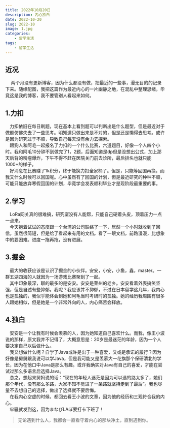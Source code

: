 ```yaml
---
title: 2022年10月20日
description: 内心独白
date: 2022-10-20
slug: 2022-10
image: 1.jpg
categories:
    - 留学生活
tags:
    - 留学生活
---
```

## 近况
&emsp; 两个月没有更新博客，因为什么都没有做，把最近的一些事，漫无目的的记录下来。随缘配图，我把这篇作为最近内心的一片幽静之地，在混乱中整理思绪，毕竟这是我的博客，我不要管别人看起来如何。

## 1.力扣
&emsp;力扣依旧在每日刷题，现在基本上看到题可以判断出是什么题型，但是最近对于做题仿佛失去了一些思考。明知道只做出来是不对的，但是还是懒得去思考。或许是因为研究过于不顺，导致自己每天没有余力去探索。  
&emsp;跟狗人和阿毛一起报名了力扣的一个什么比赛，六道题目，好像一个人四个小时。我和阿毛10分钟不到做完了1，2题，后面知道是dp但是没想出公式，加上那天后背的粉瘤爆炸，下午不得不赶在医院关门前去诊所，最后排名也就只能1000+的样子。  
&emsp;好消息在比赛赚了1k积分，终于能换力扣全家桶了。但是，只能等回国再换，而我又什么时候可以回国呢。心中虽然有了回国的计划，但是最近研究的种种不顺，可能只能放弃寒假回国的计划，毕竟学会发表顺利毕业才是现阶段最重要的事。
## 2.学习
&emsp;LoRa网关真的很难搞，研究室没有人能帮，只能自己硬着头皮，顶着压力一点一点来。  
&emsp;今天抱着试试的态度跟一个台湾的公司联络了一下，居然一个小时就收到了回信，虽然很简短，但是给了看起来有用的文档。看了一眼文档，前路漫漫，比想象中的要困难。进度一拖再拖，没有进展。
## 3.掘金
&emsp;最大的收获应该是认识了掘金的小伙伴。安安，小安，小鱼，鑫，master。一群五湖四海的人就因为一场游戏比赛聚到了一起。  
&emsp;其中印象最深，聊的最多的是安安。安安是莱州的老乡。安安看着外表搞笑坚强，但是自述有些抑郁。我呢？我应该并不抑郁，不过在日本留学这几年，我内心也是孤独的，我似乎能体会到她和阿毛当时考研时的孤独。她的经历我周围有很多人跟她相似，但是她是一个非常外向的人，内心痛苦会释放。  
## 4.独白
&emsp;安安是一个让我有时候会羡慕的人，因为她知道自己喜欢什么。而我，像王小波说的那样，原文我并不记得了，大概意思是：20岁是最迷茫的年龄，因为一个人要决定自己以后做什么。  
&emsp;我又想做什么呢？自学了Java或许是出于一种喜爱，又或是承诺的履行？因为好像是舅舅跟我说可以学Java，但是我可能又是羡慕大一花旗那个保研清北的学长，因为在他口中Java是那么有趣。或许我确实对Java有自己的喜爱，才能在尝试过那么多语言后选择Java。  
&emsp;总之，想起来舅妈说的话：“现在的年轻人迷茫是因为可以选的路太多了，她们那个年代，没有那么多路，大家不知不觉进了一条路就坚持走到了最后”。我也尽量不去想自己的选择，做出了选择就不要后悔。  
&emsp;在我内心空虚的时候，都回去看王小波的文章，因为他的经历和三观符合我的内心。  
&emsp;牢骚就发到这，因为まなびLAぼ要打卡下班了！

> 无论遇到什么人，我都会一直看守着内心的那块净土，直到遇到你。